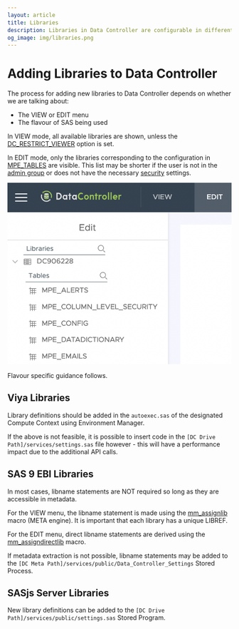 ```yaml
---
layout: article
title: Libraries
description: Libraries in Data Controller are configurable in different ways according to the SAS flavour in use.
og_image: img/libraries.png
---
```


# Adding Libraries to Data Controller

The process for adding new libraries to Data Controller depends on whether we are talking about:

* The VIEW or EDIT menu
* The flavour of SAS being used

In VIEW mode, all available libraries are shown, unless the [DC_RESTRICT_VIEWER](/dcc-options/#dc_restrict_viewer) option is set.

In EDIT mode, only the libraries corresponding to the configuration in [MPE_TABLES](/dcc-tables) are visible.  This list may be shorter if the user is not in the [admin group](/dcc-groups/#data-controller-admin-group) or does not have the necessary [security](/dcc-security/) settings.

![library list](img/libraries.png)

Flavour specific guidance follows.

## Viya Libraries

Library definitions should be added in the `autoexec.sas` of the designated Compute Context using Environment Manager.  

If the above is not feasible, it is possible to insert code in the `[DC Drive Path]/services/settings.sas` file however - this will have a performance impact due to the additional API calls.

## SAS 9 EBI Libraries

In most cases, libname statements are NOT required so long as they are accessible in metadata.

For the VIEW menu, the libname statement is made using the [mm_assignlib](https://core.sasjs.io/mm__assignlib_8sas.html) macro (META engine).  It is important that each library has a unique LIBREF.

For the EDIT menu, direct libname statements are derived using the [mm_assigndirectlib](https://core.sasjs.io/mm__assigndirectlib_8sas.html) macro.

If metadata extraction is not possible, libname statements may be added to the `[DC Meta Path]/services/public/Data_Controller_Settings` Stored Process.


## SASjs Server Libraries

New library definitions can be added to the `[DC Drive Path]/services/public/settings.sas` Stored Program.
